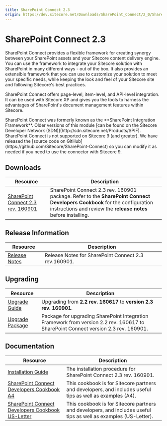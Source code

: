```yaml
---
title: SharePoint Connect 2.3
origin: https://dev.sitecore.net/Downloads/SharePoint_Connect/2_0/SharePoint_Connect_23.aspx
---
```


# SharePoint Connect 2.3

SharePoint Connect provides a flexible framework for creating synergy between your SharePoint assets and your Sitecore content delivery engine. You can use the framework to integrate your Sitecore solution with SharePoint in many different ways - out of the box. It also provides an extensible framework that you can use to customize your solution to meet your specific needs, while keeping the look and feel of your Sitecore site and following Sitecore's best practices.

SharePoint Connect offers page-level, item-level, and API-level integration. It can be used with Sitecore XP and gives you the tools to harness the advantages of SharePoint's document management features within Sitecore.

  <Alert variant='warning' mb={4}>
    <AlertIcon />
    SharePoint Connect was formerly known as the **SharePoint Integration Framework**. Older versions of this module [can be found on the Sitecore Developer Network (SDN)](http://sdn.sitecore.net/Products/SPIF).
  </Alert>
  
  <Alert variant='warning' mb={4}>
    <AlertIcon />
    SharePoint Connect is not supported on Sitecore 9 (and greater). We have released the [source code on GitHub](https://github.com/Sitecore/SharePoint-Connect) so you can modify it as needed if you need to use the connector with Sitecore 9.
  </Alert>
  

## Downloads

 | Resource | Description |
 | --- | --- |
 | [SharePoint Connect 2.3 rev. 160901](https://sitecoredev.azureedge.net/~/media/C8ECC4D947F44EC497B90562759AA260.ashx?date=20160906T172343) | SharePoint Connect 2.3 rev. 160901 package. Refer to the **SharePoint Connect Developers Cookbook** for the configuration instructions and review the **release notes** before installing. |

## Release Information

 | Resource | Description |
 | --- | --- |
 | [Release Notes](/downloads/SharePoint%20Connect/2%200/SharePoint%20Connect%2023/Release%20Notes) | Release Notes for SharePoint Connect 2.3 rev.160901. |

## Upgrading

 | Resource | Description |
 | --- | --- |
 | [Upgrade Guide](/downloads/SharePoint%20Connect/2%200/SharePoint%20Connect%2023/Upgrade%20Guide) | Upgrading from **2.2 rev. 160617** to **version 2.3 rev. 160901**. |
 | [Upgrade Package](https://sitecoredev.azureedge.net/~/media/FF166FD15B9A41CA8F9E82B0D4D19924.ashx?date=20160906T173559) | Package for upgrading SharePoint Integration Framework from version 2.2 rev. 160617 to SharePoint Connect version 2.3 rev. 160901. |

## Documentation

 | Resource | Description |
 | --- | --- |
 | [Installation Guide](/downloads/SharePoint%20Connect/2%200/SharePoint%20Connect%2023/Installation%20Guide) | The installation procedure for SharePoint Connect 2.3 rev. 160901. |
 | [SharePoint Connect Developers Cookbook A4](https://sitecoredev.azureedge.net/~/media/B20E949F3DCE47D7B7E6946F71F01DAB.ashx?date=20160218T145008) | This cookbook is for Sitecore partners and developers, and includes useful tips as well as examples (A4). |
 | [SharePoint Connect Developers Cookbook US-Letter](https://sitecoredev.azureedge.net#) | This cookbook is for Sitecore partners and developers, and includes useful tips as well as examples (US-Letter). |